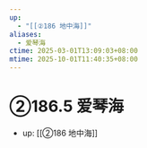 ```yaml
---
up:
  - "[[②186 地中海]]"
aliases:
  - 爱琴海
ctime: 2025-03-01T13:09:03+08:00
mtime: 2025-10-01T11:40:35+08:00
---
```


# ②186.5 爱琴海

- up: [[②186 地中海]]
